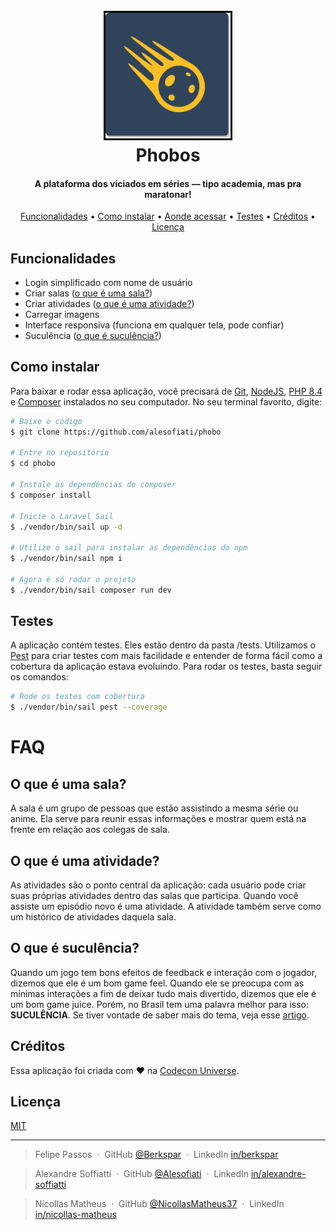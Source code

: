 <h1 align="center">
  <br>
  <a href="https://github.com/alesofiati/phobo"><img src="/logo.png" alt="Phobos" style="border: 3px solid black;" width="200"></a>
  <br>
  Phobos
  <br>
</h1>

<h4 align="center">A plataforma dos viciados em séries — tipo academia, mas pra maratonar!</h4>

<p align="center">
  <a href="#funcionalidades">Funcionalidades</a> •
  <a href="#como-instalar">Como instalar</a> •
  <a href="#aonde-acessar">Aonde acessar</a> •
  <a href="#testes">Testes</a> •
  <a href="#créditos">Créditos</a> •
  <a href="#licença">Licença</a> 
</p>

## Funcionalidades
* Login simplificado com nome de usuário
* Criar salas ([o que é uma sala?](#faq))
* Criar atividades ([o que é uma atividade?](#faq))
* Carregar imagens
* Interface responsiva (funciona em qualquer tela, pode confiar)
* Suculência ([o que é suculência?](#faq))


## Como instalar
Para baixar e rodar essa aplicação, você precisará de [Git](https://git-scm.com), [NodeJS](https://nodejs.org/en/download), [PHP 8.4](https://php.watch/articles/php-84-install-upgrade-guide-debian-ubuntu) e [Composer](https://getcomposer.org/download/) instalados no seu computador. No seu terminal favorito, digite:

```bash
# Baixe o código
$ git clone https://github.com/alesofiati/phobo

# Entre no repositório
$ cd phobo

# Instale as dependências do composer
$ composer install

# Inicie o Laravel Sail
$ ./vendor/bin/sail up -d

# Utilize o sail para instalar as dependências do npm
$ ./vendor/bin/sail npm i

# Agora é só rodar o projeto
$ ./vendor/bin/sail composer run dev
```

## Testes
A aplicação contém testes. Eles estão dentro da pasta /tests. Utilizamos o [Pest](https://pestphp.com) para criar testes com mais facilidade e entender de forma fácil como a cobertura da aplicação estava evoluindo. Para rodar os testes, basta seguir os comandos:

```bash
# Rode os testes com cobertura
$ ./vendor/bin/sail pest --coverage
```

# FAQ
## O que é uma sala? 
A sala é um grupo de pessoas que estão assistindo a mesma série ou anime. Ela serve para reunir essas informações e mostrar quem está na frente em relação aos colegas de sala. 

## O que é uma atividade?
As atividades são o ponto central da aplicação: cada usuário pode criar suas próprias atividades dentro das salas que participa. Quando você assiste um episódio novo é uma atividade. A atividade também serve como um histórico de atividades daquela sala.

## O que é suculência?
Quando um jogo tem bons efeitos de feedback e interação com o jogador, dizemos que ele é um bom game feel. Quando ele se preocupa com as mínimas interações a fim de deixar tudo mais divertido, dizemos que ele é um bom game juice. Porém, no Brasil tem uma palavra melhor para isso: **SUCULÊNCIA**. Se tiver vontade de saber mais do tema, veja esse [artigo](https://www.reddit.com/r/gamedev/comments/1adodbd/game_juice_the_difference_between_a_good_game_and/?tl=pt-br).

## Créditos

Essa aplicação foi criada com ❤️ na [Codecon Universe](https://codecon.dev/universe).

## Licença

[MIT](/LICENSE)

---

> Felipe Passos &nbsp;&middot;&nbsp;
> GitHub [@Berkspar](https://github.com/berkspar) &nbsp;&middot;&nbsp;
> LinkedIn [in/berkspar](https://www.linkedin.com/in/berkspar)

> Alexandre Soffiatti &nbsp;&middot;&nbsp;
> GitHub [@Alesofiati](https://github.com/alesofiati) &nbsp;&middot;&nbsp;
> LinkedIn [in/alexandre-soffiatti](https://www.linkedin.com/in/alexandre-soffiatti-939185ba/)

> Nícollas Matheus &nbsp;&middot;&nbsp;
> GitHub [@NicollasMatheus37](https://github.com/NicollasMatheus37) &nbsp;&middot;&nbsp;
> LinkedIn [in/nicollas-matheus](https://www.linkedin.com/in/nicollas-matheus-2425b3148/)


